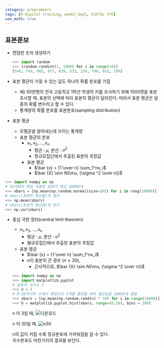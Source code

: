 ```yaml
---
category: programmers
tags: [K-digital training, week2_day5, 인공지능 수학]
use_math: true
---
```



## 표본푼보

- 랜덤한 숫자 생성하기
    ```python
    >>> import random
    >>> [random.randint(1, 1000) for i in range(10)]
    [546, 749, 982, 877, 839, 533, 234, 790, 652, 199]
    ```
- 표본 평균이 가질 수 있는 값도 하나의 확률 분포를 가짐
    - 예) 50만명의 전국 고등학교 1학년 학생의 키를 조사하기 위해 1000명을 표본 조사할 때, 표본의 선택에 따라 표본의 평균이 달라진다. 따라서 표본 평균은 일종의 확률 변수라고 할 수 있다.
    - 통계량의 확률 분포를 표본분포(sampling distribution)

- 표본 평균
    - 모평균을 알아내는데 쓰이는 통계량
    - 표본 평균의 분포
        - $x_1, x_2, ..., x_n$
            - 평균 : $\mu$, 분산 : $\sigma ^2$
            - 정규모집단에서 추출된 표본의 측정값
        - 표본 평균
            - $\bar {x} = {1 \over n} \sum_1^nx_i$
            - $\bar {X} \sim N(\mu, {\sigma ^2 \over n})$

```python
>>> import numpy as np
# 10개짜리 랜덤 추출한 표본의 평균 10000개
>>> xbars = [np.mean(np.random.normal(size=10)) for i in rang(10000)]
# xbars(표본의 평균들)의 평균
>>> np.mean(xbars)
# xbars(표본의 평균들)의 분산
>>> np.var(xbars)
```

- 중심 극한 정리(central limit theorem)
    - $x_1, x_2, ..., x_n$
        - 평균 : $\mu$, 분산 : $\sigma ^2$
        - ~~정규~~모집단에서 추출된 표본의 측정값
    - 표본 평균
        - $\bar {x} = {1 \over n} \sum_1^nx_i$
        - $n$이 충분히 큰 경우 $(n \ge 30)$,
            - 근사적으로, $\bar {X} \sim N(\mu, {\sigma ^2 \over n})$

    ```python
    >>> import numpy as np
    >>> import matplotlib.pyplot
    # 표본의 개수는 3
    >>> n = 3
    # 0~10까지의 수에서 랜덤으로 3개를 뽑았을 때의 평균값을 10000개 뽑음
    >>> xbars = [np.mean(np.random.rand(n) * 10) for i in range(10000)]
    >>> h = matplotlib.pyplot.hist(xbars, range=(0,10), bins = 100)
    ```
    n 이 3일 때,
    ![다운로드](https://user-images.githubusercontent.com/51064261/101873524-6cd0fc00-3bca-11eb-9aab-f146f11d577d.png)

    n 이 30일 때,
    ![n30](https://user-images.githubusercontent.com/51064261/101873903-2c25b280-3bcb-11eb-9a47-89da981ad022.png)

    n의 값이 커질 수록 정규분포에 가까워짐을 알 수 있다.   
    지수분포도 마찬가지의 결과를 보인다.
